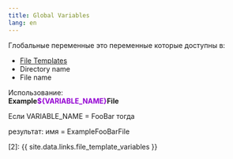 ```yaml
---
title: Global Variables
lang: en
---
```


Глобальные переменные это переменные которые доступны в:

* [File Templates][1]
* Directory name
* File name 

Использование:<br>**Example<font color="#9400D3">${VARIABLE_NAME}</font>File**

Если VARIABLE_NAME = FooBar тогда

результат: имя = ExampleFooBarFile


[1]: https://www.jetbrains.com/help/idea/2016.2/file-and-code-templates.html
[2]: {{ site.data.links.file_template_variables }}